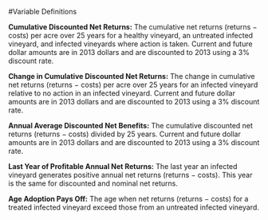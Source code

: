 #Variable Definitions

**Cumulative Discounted Net Returns:** The cumulative net returns (returns &minus; costs) per acre over 25 years for a healthy vineyard, an untreated infected vineyard, and infected vineyards where action is taken. Current and future dollar amounts are in 2013 dollars and are discounted to 2013 using a 3% discount rate. 

**Change in Cumulative Discounted Net Returns:** The change in cumulative net returns (returns &minus; costs) per acre over 25 years for an infected vineyard relative to no action in an infected vineyard. Current and future dollar amounts are in 2013 dollars and are discounted to 2013 using a 3% discount rate. 

**Annual Average Discounted Net Benefits:** The cumulative discounted net returns (returns &minus; costs) divided by 25 years. Current and future dollar amounts are in 2013 dollars and are discounted to 2013 using a 3% discount rate.

**Last Year of Profitable Annual Net Returns:** The last year an infected vineyard generates positive annual net returns (returns &minus; costs). This year is the same for discounted and nominal net returns.

**Age Adoption Pays Off:** The age when net returns (returns &minus; costs) for a treated infected vineyard exceed those from an untreated infected vineyard.
